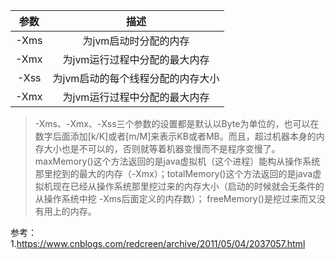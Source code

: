 | 参数 | 描述 | 
| :----:| :----: |
| -Xms | 为jvm启动时分配的内存 |
| -Xmx | 为jvm运行过程中分配的最大内存 |
| -Xss | 为jvm启动的每个线程分配的内存大小 |
| -Xmx | 为jvm运行过程中分配的最大内存 |






>-Xms、-Xmx、-Xss三个参数的设置都是默认以Byte为单位的，也可以在数字后面添加[k/K]或者[m/M]来表示KB或者MB。而且，超过机器本身的内存大小也是不可以的，否则就等着机器变慢而不是程序变慢了。maxMemory()这个方法返回的是java虚拟机（这个进程）能构从操作系统那里挖到的最大的内存（-Xmx）；totalMemory()这个方法返回的是java虚拟机现在已经从操作系统那里挖过来的内存大小（启动的时候就会无条件的从操作系统中挖 -Xms后面定义的内存数）； freeMemory()是挖过来而又没有用上的内存。


参考：  
1.https://www.cnblogs.com/redcreen/archive/2011/05/04/2037057.html  